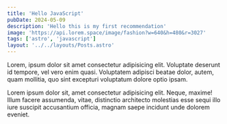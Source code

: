 ```yaml
---
title: 'Hello JavaScript'
pubDate: 2024-05-09
description: 'Hello this is my first recommendation'
image: 'https://api.lorem.space/image/fashion?w=640&h=480&r=3027'
tags: ['astro', 'javascript']
layout: '../../layouts/Posts.astro'
---
```


Lorem, ipsum dolor sit amet consectetur adipisicing elit. Voluptate deserunt id tempore, vel vero enim quasi. Voluptatem adipisci beatae dolor, autem, quam mollitia, quo sint excepturi voluptatum dolore optio ipsam.

Lorem ipsum dolor sit, amet consectetur adipisicing elit. Neque, maxime! Illum facere assumenda, vitae, distinctio architecto molestias esse sequi illo iure suscipit accusantium officia, magnam saepe incidunt unde dolorem eveniet.
